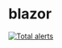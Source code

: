 # blazor

[![Total alerts](https://img.shields.io/lgtm/alerts/g/rttilghman/blazor.svg?logo=lgtm&logoWidth=18)](https://lgtm.com/projects/g/rttilghman/blazor/alerts/)

